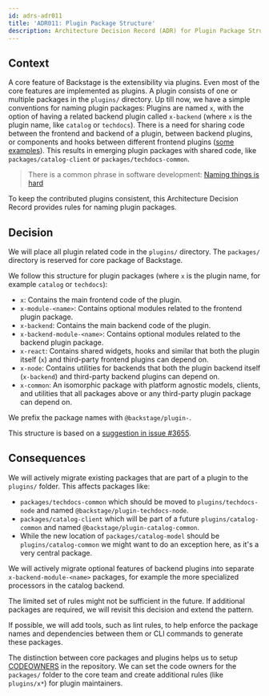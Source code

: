 ```yaml
---
id: adrs-adr011
title: 'ADR011: Plugin Package Structure'
description: Architecture Decision Record (ADR) for Plugin Package Structure
---
```


## Context

A core feature of Backstage is the extensibility via plugins. Even most of the core features
are implemented as plugins. A plugin consists of one or multiple packages in the
`plugins/` directory. Up till now, we have a simple conventions for naming
plugin packages: Plugins are named `x`, with the option of having a related
backend plugin called `x-backend` (where `x` is the plugin name, like `catalog`
or `techdocs`). There is a need for sharing code between the frontend and
backend of a plugin, between backend plugins, or components and hooks between
different frontend plugins
([some examples](https://github.com/backstage/backstage/issues/3655#issuecomment-758166746)).
This results in emerging plugin packages with shared code, like
`packages/catalog-client` or `packages/techdocs-common`.

> There is a common phrase in software development:
> [Naming things is hard](https://martinfowler.com/bliki/TwoHardThings.html)

To keep the contributed plugins consistent, this Architecture Decision Record
provides rules for naming plugin packages.

## Decision

We will place all plugin related code in the `plugins/` directory. The
`packages/` directory is reserved for core package of Backstage.

We follow this structure for plugin packages (where `x` is the plugin name, for
example `catalog` or `techdocs`):

- `x`: Contains the main frontend code of the plugin.
- `x-module-<name>`: Contains optional modules related to the frontend plugin
 package.
- `x-backend`: Contains the main backend code of the plugin.
- `x-backend-module-<name>`: Contains optional modules related to the backend
 plugin package.
- `x-react`: Contains shared widgets, hooks and similar that both the plugin
 itself (`x`) and third-party frontend plugins can depend on.
- `x-node`: Contains utilities for backends that both the plugin backend itself
 (`x-backend`) and third-party backend plugins can depend on.
- `x-common`: An isomorphic package with platform agnostic models, clients, and
 utilities that all packages above or any third-party plugin package can depend
 on.

We prefix the package names with `@backstage/plugin-`.

This structure is based on a
[suggestion in issue #3655](https://github.com/backstage/backstage/issues/3655#issuecomment-758166746).

## Consequences

We will actively migrate existing packages that are part of a plugin to the
`plugins/` folder. This affects packages like:

- `packages/techdocs-common` which should be moved to `plugins/techdocs-node`
 and named `@backstage/plugin-techdocs-node`.
- `packages/catalog-client` which will be part of a future
 `plugins/catalog-common` and named `@backstage/plugin-catalog-common`.
- While the new location of `packages/catalog-model` should be
 `plugins/catalog-common` we might want to do an exception here, as it's a very
 central package.

We will actively migrate optional features of backend plugins into separate
`x-backend-module-<name>` packages, for example the more specialized processors
in the catalog backend.

The limited set of rules might not be sufficient in the future. If additional
packages are required, we will revisit this decision and extend the pattern.

If possible, we will add tools, such as lint rules, to help enforce the package
names and dependencies between them or CLI commands to generate these packages.

The distinction between core packages and plugins helps us to setup
[CODEOWNERS](https://docs.github.com/en/github/creating-cloning-and-archiving-repositories/about-code-owners)
in the repository. We can set the code owners for the `packages/` folder to the
core team and create additional rules (like `plugins/x*`) for plugin
maintainers.
